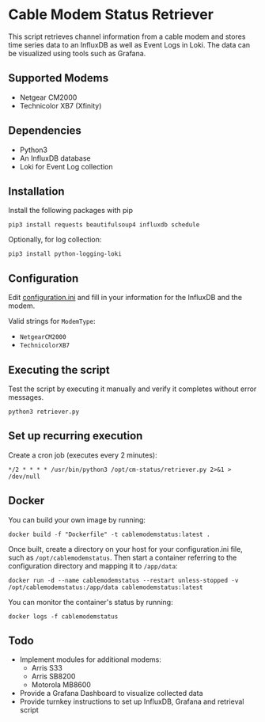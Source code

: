 # Cable Modem Status Retriever

This script retrieves channel information from a cable modem and stores time series data to an InfluxDB as well as Event Logs in Loki. The data can be visualized using tools such as Grafana.

## Supported Modems

* Netgear CM2000
* Technicolor XB7 (Xfinity)

## Dependencies

* Python3
* An InfluxDB database
* Loki for Event Log collection

## Installation

Install the following packages with pip

`pip3 install requests beautifulsoup4 influxdb schedule`

Optionally, for log collection:

`pip3 install python-logging-loki`

## Configuration

Edit [configuration.ini](./configuration.ini) and fill in your information for the InfluxDB and the modem.

Valid strings for `ModemType`:

* `NetgearCM2000`
* `TechnicolorXB7`

## Executing the script

Test the script by executing it manually and verify it completes without error messages.

`python3 retriever.py`

## Set up recurring execution

Create a cron job (executes every 2 minutes):

`*/2 * * * * /usr/bin/python3 /opt/cm-status/retriever.py 2>&1 > /dev/null`

## Docker

You can build your own image by running:

`docker build -f "Dockerfile" -t cablemodemstatus:latest .`

Once built, create a directory on your host for your configuration.ini file, such as `/opt/cablemodemstatus`. Then start a container referring to the configuration directory and mapping it to `/app/data`:

`docker run -d --name cablemodemstatus --restart unless-stopped -v /opt/cablemodemstatus:/app/data cablemodemstatus:latest`

You can monitor the container's status by running:

`docker logs -f cablemodemstatus`

## Todo

* Implement modules for additional modems:
  * Arris S33
  * Arris SB8200
  * Motorola MB8600
* Provide a Grafana Dashboard to visualize collected data
* Provide turnkey instructions to set up InfluxDB, Grafana and retrieval script